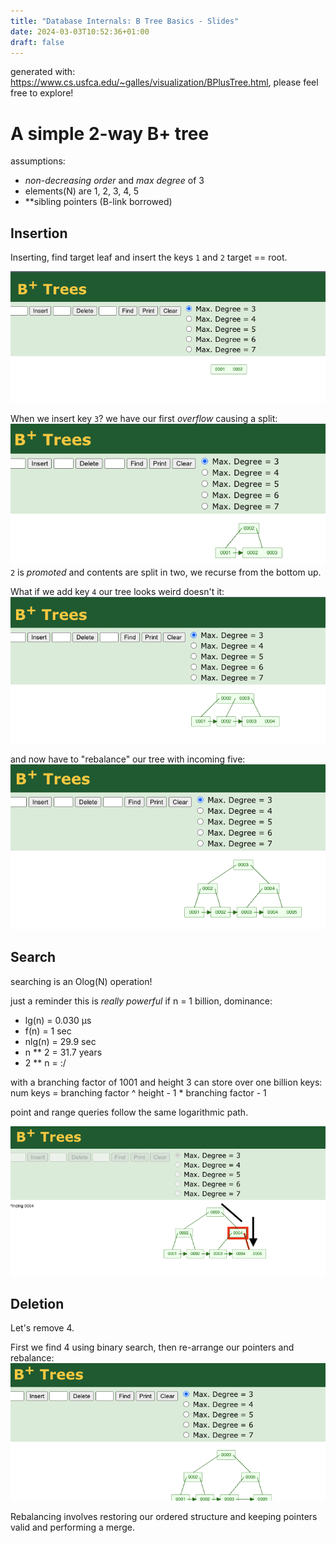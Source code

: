 ```yaml
---
title: "Database Internals: B Tree Basics - Slides"
date: 2024-03-03T10:52:36+01:00
draft: false
---
```


generated with: https://www.cs.usfca.edu/~galles/visualization/BPlusTree.html, please feel free to explore!

# A simple 2-way B+ tree

assumptions:
- *non-decreasing order* and *max degree* of 3
- elements(N) are 1, 2, 3, 4, 5
- **sibling pointers (B-link borrowed)

## Insertion
Inserting, find target leaf and insert the keys `1` and `2` target == root.

![init](/init.png)


When we insert key `3`? we have our first _overflow_ causing a split:
![split](/split.png)
`2` is _promoted_ and contents are split in two, we recurse from the bottom up.

What if we add key `4` our tree looks weird doesn't it:
![balance](/balance.png)

and now have to "rebalance" our tree with incoming five:
![rebalance](/rebalance.png)

## Search
searching is an Olog(N) operation!

just a reminder this is _really powerful_ if n = 1 billion, dominance:
- lg(n) = 0.030 μs
- f(n) = 1 sec
- nlg(n) = 29.9 sec
- n ** 2 = 31.7 years
- 2 ** n = :/

with a branching factor of 1001 and height 3 can store over one billion keys:
num keys = branching factor ^ height - 1 * branching factor - 1

point and range queries follow the same logarithmic path.

![search](/search.png)


## Deletion

Let's remove 4.

First we find 4 using binary search, then re-arrange our pointers and rebalance:
![delete](/delete.png)

Rebalancing involves restoring our ordered structure and keeping pointers valid and 
performing a merge.
